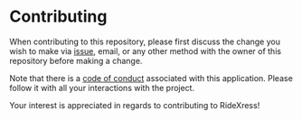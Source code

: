 # Contributing
When contributing to this repository, please first discuss the change you wish to make via [issue](https://github.com/jtanaeki/RideXpress/issues), email, or any other method with the owner of this repository before making a change.

Note that there is a [code of conduct](https://github.com/jtanaeki/RideXpress/blob/main/CODE_OF_CONDUCT.md) associated with this application. Please follow it with all your interactions with the project.

Your interest is appreciated in regards to contributing to RideXress!
